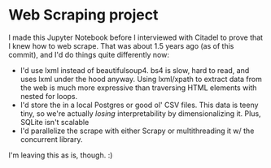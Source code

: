 # Web Scraping project

I made this Jupyter Notebook before I interviewed with Citadel to prove that I knew how to web scrape. That was about 1.5 years ago (as of this commit), and I'd do things quite differently now:
* I'd use lxml instead of beautifulsoup4. bs4 is slow, hard to read, and uses lxml under the hood anyway. Using lxml/xpath to extract data from the web is much more expressive than traversing HTML elements with nested for loops.
* I'd store the in a local Postgres or good ol' CSV files. This data is teeny tiny, so we're actually _losing_ interpretability by dimensionalizing it. Plus, SQLite isn't scalable
* I'd parallelize the scrape with either Scrapy or multithreading it w/ the concurrent library.

I'm leaving this as is, though. :)
